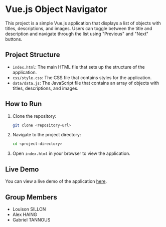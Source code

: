 # Vue.js Object Navigator

This project is a simple Vue.js application that displays a list of objects with titles, descriptions, and images. Users can toggle between the title and description and navigate through the list using "Previous" and "Next" buttons.

## Project Structure

- `index.html`: The main HTML file that sets up the structure of the application.
- `css/style.css`: The CSS file that contains styles for the application.
- `data/data.js`: The JavaScript file that contains an array of objects with titles, descriptions, and images.

## How to Run

1. Clone the repository:
    ```sh
    git clone <repository-url>
    ```
2. Navigate to the project directory:
    ```sh
    cd <project-directory>
    ```
3. Open `index.html` in your browser to view the application.

## Live Demo

You can view a live demo of the application [here](https://zomephisto.github.io/VueContent/).

## Group Members

- Louison SILLON
- Alex HAING
- Gabriel TANNOUS
